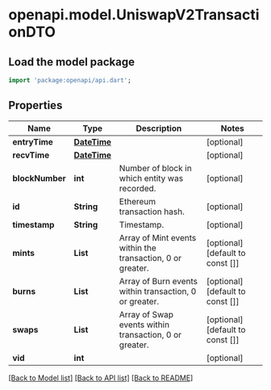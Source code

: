 # openapi.model.UniswapV2TransactionDTO

## Load the model package
```dart
import 'package:openapi/api.dart';
```

## Properties
Name | Type | Description | Notes
------------ | ------------- | ------------- | -------------
**entryTime** | [**DateTime**](DateTime.md) |  | [optional] 
**recvTime** | [**DateTime**](DateTime.md) |  | [optional] 
**blockNumber** | **int** | Number of block in which entity was recorded. | [optional] 
**id** | **String** | Ethereum transaction hash. | [optional] 
**timestamp** | **String** | Timestamp. | [optional] 
**mints** | **List<String>** | Array of Mint events within the transaction, 0 or greater. | [optional] [default to const []]
**burns** | **List<String>** | Array of Burn events within transaction, 0 or greater. | [optional] [default to const []]
**swaps** | **List<String>** | Array of Swap events within transaction, 0 or greater. | [optional] [default to const []]
**vid** | **int** |  | [optional] 

[[Back to Model list]](../README.md#documentation-for-models) [[Back to API list]](../README.md#documentation-for-api-endpoints) [[Back to README]](../README.md)


